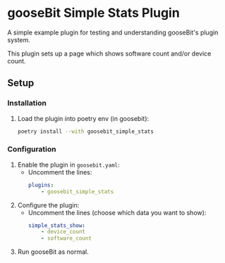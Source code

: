 # gooseBit Simple Stats Plugin

A simple example plugin for testing and understanding gooseBit's plugin system.

This plugin sets up a page which shows software count and/or device count.

## Setup

### Installation

1. Load the plugin into poetry env (in goosebit):
    ```bash
    poetry install --with goosebit_simple_stats
    ```

### Configuration

1. Enable the plugin in `goosebit.yaml`:
    - Uncomment the lines:
        ```yaml
        plugins:
            - goosebit_simple_stats
        ```
2. Configure the plugin:
    - Uncomment the lines (choose which data you want to show):
        ```yaml
        simple_stats_show:
            - device_count
            - software_count
        ```
3. Run gooseBit as normal.
